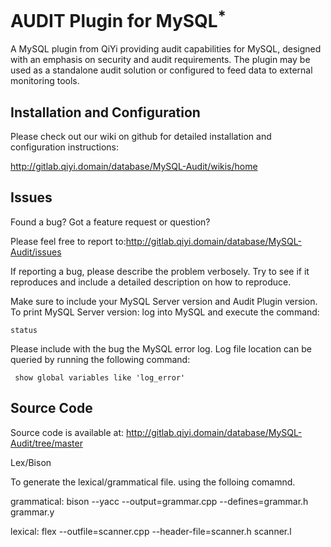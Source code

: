 AUDIT Plugin for MySQL<sup>*</sup>
===================

A MySQL plugin from QiYi providing audit capabilities for MySQL, 
designed with an emphasis on security and audit requirements. The plugin may be used 
as a standalone audit solution or configured to feed data to external monitoring tools.


Installation and Configuration 
------------------------------

Please check out our wiki on github for detailed installation and configuration instructions:

http://gitlab.qiyi.domain/database/MySQL-Audit/wikis/home

Issues
------------------------------

Found a bug? Got a feature request or question?

Please feel free to report to:http://gitlab.qiyi.domain/database/MySQL-Audit/issues 

If reporting a bug, please describe the problem verbosely. Try to see if it reproduces and 
include a detailed description on how to reproduce.
 
Make sure to include your MySQL Server version and Audit Plugin version.
To print MySQL Server version: log into MySQL and execute the command: 

    status

Please include with the bug the MySQL error log. 
Log file location can be queried by running the following command: 

     show global variables like 'log_error'


Source Code
-------------------------------
Source code is available at: http://gitlab.qiyi.domain/database/MySQL-Audit/tree/master

Lex/Bison

To generate the lexical/grammatical file. using the folloing comamnd.

grammatical: bison --yacc --output=grammar.cpp --defines=grammar.h grammar.y

lexical: flex --outfile=scanner.cpp --header-file=scanner.h    scanner.l	
